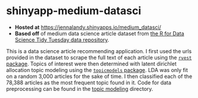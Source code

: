 # shinyapp-medium-datasci

- **Hosted at** https://jennalandy.shinyapps.io/medium_datasci/
- **Based off** of medium data science article dataset from [the R for Data Science Tidy Tuesday data repository](https://github.com/rfordatascience/tidytuesday/tree/master/data/2018/2018-12-04). 

This is a data science article recommending application. I first used the urls provided in the dataset to scrape the full text of each article using the [`rvest` package](https://cran.r-project.org/web/packages/rvest/rvest.pdf). Topics of interest were then determined with latent dirichlet allocation topic modeling using the [`topicmodels` package](https://cran.r-project.org/web/packages/topicmodels/index.html). LDA was only fit on a random 3,000 articles for the sake of time. I then classified each of the 78,388 articles as the most frequent topic found in it. Code for data preprocessing can be found in the [topic modeling](./topic_modeling) directory.
